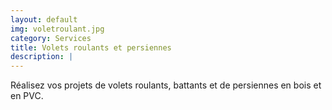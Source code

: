 ```yaml
---
layout: default
img: voletroulant.jpg
category: Services
title: Volets roulants et persiennes
description: |
---
```

Réalisez vos projets de volets roulants, battants et de persiennes en bois et en PVC.
